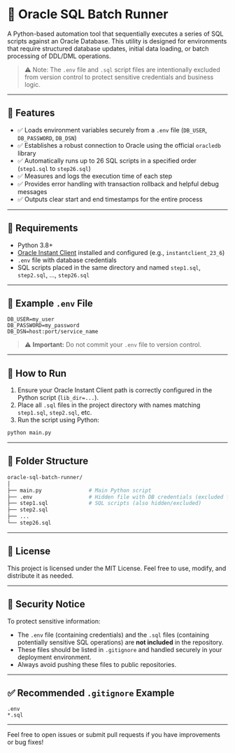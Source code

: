 
# 📂 Oracle SQL Batch Runner

A Python-based automation tool that sequentially executes a series of SQL scripts against an Oracle Database. This utility is designed for environments that require structured database updates, initial data loading, or batch processing of DDL/DML operations.

> ⚠️ Note: The `.env` file and `.sql` script files are intentionally excluded from version control to protect sensitive credentials and business logic.

---

## 🚀 Features

- ✅ Loads environment variables securely from a `.env` file (`DB_USER`, `DB_PASSWORD`, `DB_DSN`)
- ✅ Establishes a robust connection to Oracle using the official `oracledb` library
- ✅ Automatically runs up to 26 SQL scripts in a specified order (`step1.sql` to `step26.sql`)
- ✅ Measures and logs the execution time of each step
- ✅ Provides error handling with transaction rollback and helpful debug messages
- ✅ Outputs clear start and end timestamps for the entire process

---

## 🔧 Requirements

- Python 3.8+
- [Oracle Instant Client](https://www.oracle.com/database/technologies/instant-client.html) installed and configured (e.g., `instantclient_23_6`)
- `.env` file with database credentials
- SQL scripts placed in the same directory and named `step1.sql`, `step2.sql`, ..., `step26.sql`

---

## 📁 Example `.env` File

```env
DB_USER=my_user
DB_PASSWORD=my_password
DB_DSN=host:port/service_name
```

> ⚠️ **Important:** Do not commit your `.env` file to version control.

---

## 🏁 How to Run

1. Ensure your Oracle Instant Client path is correctly configured in the Python script (`lib_dir=...`).
2. Place all `.sql` files in the project directory with names matching `step1.sql`, `step2.sql`, etc.
3. Run the script using Python:

```bash
python main.py
```

---

## 📌 Folder Structure

```bash
oracle-sql-batch-runner/
│
├── main.py               # Main Python script
├── .env                  # Hidden file with DB credentials (excluded from version control)
├── step1.sql             # SQL scripts (also hidden/excluded)
├── step2.sql
├── ...
└── step26.sql
```

---

## 📄 License

This project is licensed under the MIT License. Feel free to use, modify, and distribute it as needed.

---

## 🔐 Security Notice

To protect sensitive information:

- The `.env` file (containing credentials) and the `.sql` files (containing potentially sensitive SQL operations) are **not included** in the repository.
- These files should be listed in `.gitignore` and handled securely in your deployment environment.
- Always avoid pushing these files to public repositories.

---

## ✅ Recommended `.gitignore` Example

```gitignore
.env
*.sql
```

---

Feel free to open issues or submit pull requests if you have improvements or bug fixes!
